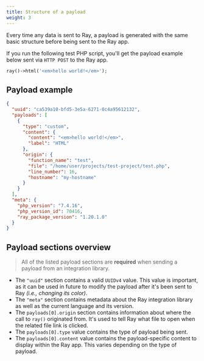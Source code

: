 ```yaml
---
title: Structure of a payload
weight: 3
---
```


Every time any data is sent to Ray, a payload is generated with the same basic structure before being sent to the Ray app.

If you run the following test PHP script, you'll get the payload example below sent via `HTTP POST` to the Ray app.

```php
ray()->html('<em>hello world!</em>');
```

## Payload example

```json
{
  "uuid": "ca539a10-bfd5-3e5a-6271-0c4a95612132",
  "payloads": [
    {
      "type": "custom",
      "content": {
        "content": "<em>hello world!</em>",
        "label": "HTML"
      },
      "origin": {
        "function_name": "test",
        "file": "/home/user/projects/test-project/test.php",
        "line_number": 16,
        "hostname": "my-hostname"
      }
    }
  ],
  "meta": {
    "php_version": "7.4.16",
    "php_version_id": 70416,
    "ray_package_version": "1.20.1.0"
  }
}
```

## Payload sections overview

> All of the listed payload sections are **required** when sending a payload from an integration library.

- The `"uuid"` section contains a valid `UUIDv4` value.  This value is important, as it can be used in future to modify the payload after it's been sent to Ray _(i.e., changing its color)_.
- The `"meta"` section contains metadata about the Ray integration library as well as the current language and its version.
- The `payloads[0].origin` section contains information about where the call to `ray()` originated from.  It's used to tell Ray what file to open when the related file link is clicked.
- The `payloads[0].type` value contains the type of payload being sent.
- The `payloads[0].content` value contains the payload-specific content to display within the Ray app.  This varies depending on the type of payload.
